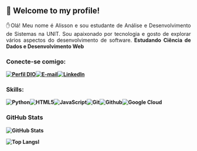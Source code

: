 ## 👋 Welcome to my profile!

<p align="justify"> ✋Olá! Meu nome é Alisson e sou estudante de Análise e Desenvolvimento de Sistemas na UNIT. Sou apaixonado por tecnologia e gosto de explorar vários aspectos do desenvolvimento de software.<strong> Estudando Ciência de Dados e Desenvolvimento Web </p>

### Conecte-se comigo:
[![Perfil DIO](https://img.shields.io/badge/-Meu%20Perfil%20na%20DIO-30A3DC?style=for-the-badge)](https://web.dio.me/users/alissonandradennnunes)[![E-mail](https://img.shields.io/badge/-Email-000?style=for-the-badge&logo=microsoft-outlook&logoColor=E94D5F)](mailto:alissonandradennnunes@gmail.com)[![LinkedIn](https://img.shields.io/badge/LinkedIn-0A66C2?style=for-the-badge&logo=linkedin&logoColor=white)](https://www.linkedin.com/in/alisson-nunes1/)

### Skills:
![Python](https://img.shields.io/badge/Python-3670A0?style=for-the-badge&logo=python&logoColor=ffdd54)![HTML5](https://img.shields.io/badge/HTML5-E34F26?style=for-the-badge&logo=html5&logoColor=white)![JavaScript](https://img.shields.io/badge/JavaScript-F7DF1E?style=for-the-badge&logo=javascript&logoColor=black)![Git](https://img.shields.io/badge/Git-F05032?style=for-the-badge&logo=git&logoColor=white)![Github](https://img.shields.io/badge/Github-181717?style=for-the-badge&logo=Github&logoColor=white)![Google Cloud](https://img.shields.io/badge/Google%20Cloud-4285F4?style=for-the-badge&logo=google-cloud&logoColor=white)




### GitHub Stats
![GitHub Stats](https://github-readme-stats.vercel.app/api?username=AlissoNNunes1&theme=transparent&bg_color=000&border_color=30A3DC&show_icons=true&icon_color=30A3DC&title_color=E94D5F&text_color=FFF)

![Top Langs](https://github-readme-stats-git-masterrstaa-rickstaa.vercel.app/api/top-langs/?username=AlissoNNunes1&layout=compact&bg_color=000&border_color=30A3DC&title_color=E94D5F&text_color=FFF)l